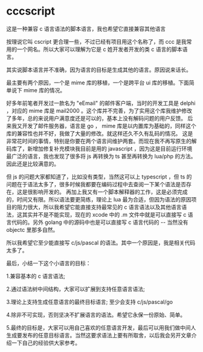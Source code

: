 # cccscript
这是一种兼容 c 语言语法的脚本语言，我也希望它直接兼容其他语言

按理说它叫 cscript 更合理一些，不过已经有项目用这个名称了，而 ccc 是我常用的一个网名。所以大家可以理解为它是 c 姓开发者开发的类 c 语言的脚本语言。

其实说脚本语言并不准确，因为语言的目标是生成其他的语言。原因说来话长。

最主要有两个原因，一个是 mime 库的移植，一个是跨平台 ui 库的移植。下面简单说下 mime 库的情况。

好多年前笔者开发过一款名为 "eEmail" 的邮件客户端，当时的开发工具是 delphi ，对应的 mime 库是 mail2000 。这个库并不完善，为了实用这个库我维护修改了多年，总的来说用户满意度还是可以的，基本上没有解码问题的用户反馈。
后来我又开发了邮件服务器，语言是 go ， mime 库是以内置库为基础的，同样这个库的兼容性也并不好，我做了大量的修改。就这样还久不久有乱码的情况。
这是非常花时间的事情，特别是你要在两个语言间维护两套。而现在我不再写原生的解码库了，新增加修复补充模块我目前是用的 javascript ，因为这是目前运行环境最广泛的语言，我也发现了很多将 js 再转换为 ts 甚至再转换为 lua/php 的方法。因此还是比较满意的。

但 js 的问题大家都知道了，比如没有类型，当然这可以上 typescript ，但 ts 的问题在于语法太多了，很多时候我都要在编码过程中去查阅一下某个语法是否存在，这是很影响开发的。
再加上我又有一个脚本解释器的工作，这是必须完成的，时间又有限。所以语法要更简练，理论上 lua 最为合适，但因为语法的原因项目的阻力很大，所以我希望它能直接支持最常见的 c 语言语法以及其他语言语法，这其实并不是不能实现，现在的 xcode 中的 .m 文件中就是可以直接写 c 语言代码的。另外 golang 中的源码中也是可以直接写 c 语言代码的 -- 当然没有 objectc 里那多自然。

所以我希望它至少能直接写 c/js/pascal 的语法。其中一个原因是，我是相关代码太多了。

最后，小结一下这个小语言的目标：

1.兼容基本的 c 语言语法;

2.通过语法树中间结构，大家可以扩展到支持任意语言语法;

3.理论上支持生成任意语言的最终目标语言;
至少会支持 c/js/pascal/go 

4.除非不可实现，否则坚决不扩展语言的语法。希望它永保一份原始、简单。

5.最终的目标是，大家可以用自己喜欢的任意语言开发，最后可以用我们做中间人生成要发布的任意目标语言。当然这要求语法上要有所取舍，以后我会另开文章介绍一下自己的经验供大家参考。
